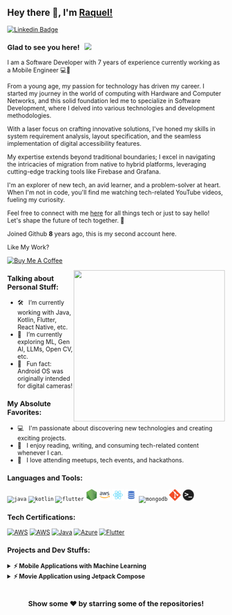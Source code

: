 ## Hey there 👋, I'm [Raquel!](https://github.com/RaquelMariah?tab=repositories)

[![Linkedin Badge](https://img.shields.io/badge/-LinkedIn-0e76a8?style=flat-square&logo=Linkedin&logoColor=white)](https://www.linkedin.com/in/immaryrachel/)

### Glad to see you here! &nbsp; ![](https://visitor-badge.glitch.me/badge?page_id=iampavangandhi.iampavangandhi&style=flat-square&color=0088cc)

I am a Software Developer with 7 years of experience currently working as a Mobile Engineer 💻📱

From a young age, my passion for technology has driven my career. I started my journey in the world of computing with Hardware and Computer Networks, and this solid foundation led me to specialize in Software Development, where I delved into various technologies and development methodologies.

With a laser focus on crafting innovative solutions, I've honed my skills in system requirement analysis, layout specification, and the seamless implementation of digital accessibility features. 

My expertise extends beyond traditional boundaries; I excel in navigating the intricacies of migration from native to hybrid platforms, leveraging cutting-edge tracking tools like Firebase and Grafana.

I'm an explorer of new tech, an avid learner, and a problem-solver at heart. When I'm not in code, you'll find me watching tech-related YouTube videos, fueling my curiosity.

Feel free to connect with me [here](https://www.linkedin.com/in/immaryrachel/) for all things tech or just to say hello! Let's shape the future of tech together. 🌟

Joined Github **8** years ago, this is my second account here.

Like My Work?

<a href="https://www.buymeacoffee.com/immaryrachel" target="_blank"><img src="https://cdn.buymeacoffee.com/buttons/v2/default-yellow.png" alt="Buy Me A Coffee" height="60px" width="217px" ></a>

<img align="right" height="350" width="350" alt="" src="https://github.com/RamariaDeveloper/ImagePickerJava/assets/142702495/285029ba-55c1-44ec-aee4-c191e8c84124" />

### Talking about Personal Stuff:

- 🛠 &nbsp; I’m currently working with Java, Kotlin, Flutter, React Native, etc.
- 🚀 &nbsp; I’m currently exploring ML, Gen AI, LLMs, Open CV, etc.
- 👾 &nbsp; Fun fact: Android OS was originally intended for digital cameras!

### My Absolute Favorites:

- 💻 &nbsp; I'm passionate about discovering new technologies and creating exciting projects.
- 📰 &nbsp;  I enjoy reading, writing, and consuming tech-related content whenever I can.
- 🍕 &nbsp;  I love attending meetups, tech events, and hackathons.

### Languages and Tools:

<code><img height="27" width="25" src="https://github.com/RamariaDeveloper/ImagePickerJava/assets/142702495/dcbaf6e4-c450-491c-9fcc-fdb199333ce4" alt="java"></code>
<code><img height="27" src="https://github.com/RamariaDeveloper/ImagePickerJava/assets/142702495/c1af0060-30d7-4eb5-88ae-dc96f6f4f946" alt="kotlin"></code>
<code><img height="30" width="25" src="https://github.com/RamariaDeveloper/ImagePickerJava/assets/142702495/9947cac3-b072-4bc1-af7f-4d04207327da" alt="flutter"></code>
<code><img height="27" src="https://raw.githubusercontent.com/github/explore/80688e429a7d4ef2fca1e82350fe8e3517d3494d/topics/nodejs/nodejs.png" alt="nodejs"></code>
<code><img height="27" src="https://raw.githubusercontent.com/github/explore/80688e429a7d4ef2fca1e82350fe8e3517d3494d/topics/aws/aws.png" alt="aws"></code>
<code><img height="27" src="https://raw.githubusercontent.com/github/explore/80688e429a7d4ef2fca1e82350fe8e3517d3494d/topics/react/react.png" alt="react"></code>
<code><img height="27" src="https://raw.githubusercontent.com/github/explore/80688e429a7d4ef2fca1e82350fe8e3517d3494d/topics/sql/sql.png" alt="sql"></code>
<code><img height="27" src="https://encrypted-tbn0.gstatic.com/images?q=tbn%3AANd9GcSTTzPAw-55ssm1Im594xYZ9eRQu2JylrkYLg&usqp=CAU" alt="mongodb"></code>
<code><img height="27" src="https://raw.githubusercontent.com/devicons/devicon/master/icons/git/git-original.svg" alt="git"></code>
<code><img height="27" src="https://raw.githubusercontent.com/github/explore/80688e429a7d4ef2fca1e82350fe8e3517d3494d/topics/terminal/terminal.png" alt="terminal"></code>


### Tech Certifications:
<a href="https://aws.amazon.com/pt/training/aws-cloud-institute/?nc2=sb_aci" target="_blank"><img src="https://github.com/RamariaDeveloper/ImagePickerJava/assets/142702495/8d09014c-69e9-466a-9914-47763398c40e" alt="AWS" height="100" width="100"></a>
<a href="https://www.netacad.com/courses/os-it/ndg-linux-essentials" target="_blank"><img src="https://github.com/RamariaDeveloper/ImagePickerJava/assets/142702495/9cfa43e6-fc8d-4d69-93d8-2a040f937ee7" alt="AWS" height="100" width="100"></a>
<a href="https://docs.oracle.com/middleware/12211/wcs/java-ref/COM/FutureTense/Interfaces/ICS.html" target="_blank"><img src="https://github.com/RamariaDeveloper/ImagePickerJava/assets/142702495/23a80b4c-7750-46e3-b33c-30d8a6fc2338" alt="Java" height="100" width="100"></a>
<a href="https://learn.microsoft.com/en-us/credentials/certifications/azure-fundamentals/?practice-assessment-type=certification" target="_blank"><img src="https://github.com/RamariaDeveloper/ImagePickerJava/assets/142702495/5f319a7d-f333-4474-a8ca-8a70775fc8f5" alt="Azure" height="100" width="100"></a>
<a href="https://web.dio.me/track/formacao-flutter-specialist" target="_blank"><img src="https://github.com/RamariaDeveloper/AndroidTvApplication/assets/142702495/0053738f-5e54-4fe5-bf24-ae07c4d3b933" alt="Flutter" height="100" width="100"></a>


### Projects and Dev Stuffs:

<details>
  <summary><b>⚡ Mobile Applications with Machine Learning</b></summary>

  <br/>
<ul>
  	    <li><b>Status:</b> In Progress </li>
	    ███████▒▒▒ 70%
</ul>
</details>

<details>
  <summary><b>⚡ Movie Application using Jetpack Compose</b></summary>

  <br/>
<ul>
  	    <li><b>Status:</b> In Progress </li>
	    ████▒▒▒▒▒ 40%
</ul>
</details>

#

<div align="center">

### Show some ❤️ by starring some of the repositories!

</div>
